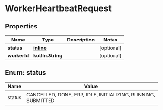 
# WorkerHeartbeatRequest

## Properties
Name | Type | Description | Notes
------------ | ------------- | ------------- | -------------
**status** | [**inline**](#Status) |  |  [optional]
**workerId** | **kotlin.String** |  |  [optional]


<a name="Status"></a>
## Enum: status
Name | Value
---- | -----
status | CANCELLED, DONE, ERR, IDLE, INITIALIZING, RUNNING, SUBMITTED



